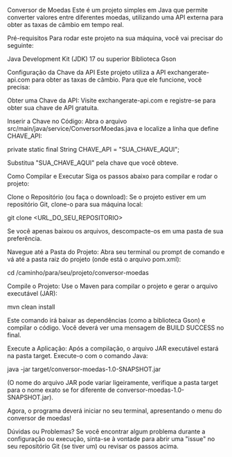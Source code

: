 Conversor de Moedas
Este é um projeto simples em Java que permite converter valores entre diferentes moedas, utilizando uma API externa para obter as taxas de câmbio em tempo real.

Pré-requisitos
Para rodar este projeto na sua máquina, você vai precisar do seguinte:

Java Development Kit (JDK) 17 ou superior
Biblioteca Gson

Configuração da Chave da API
Este projeto utiliza a API exchangerate-api.com para obter as taxas de câmbio. Para que ele funcione, você precisa:

Obter uma Chave da API: Visite exchangerate-api.com e registre-se para obter sua chave de API gratuita.

Inserir a Chave no Código: Abra o arquivo src/main/java/service/ConversorMoedas.java e localize a linha que define CHAVE_API:

private static final String CHAVE_API = "SUA_CHAVE_AQUI";

Substitua "SUA_CHAVE_AQUI" pela chave que você obteve.

Como Compilar e Executar
Siga os passos abaixo para compilar e rodar o projeto:

Clone o Repositório (ou faça o download): Se o projeto estiver em um repositório Git, clone-o para sua máquina local:

git clone <URL_DO_SEU_REPOSITORIO>

Se você apenas baixou os arquivos, descompacte-os em uma pasta de sua preferência.

Navegue até a Pasta do Projeto: Abra seu terminal ou prompt de comando e vá até a pasta raiz do projeto (onde está o arquivo pom.xml):

cd /caminho/para/seu/projeto/conversor-moedas

Compile o Projeto: Use o Maven para compilar o projeto e gerar o arquivo executável (JAR):

mvn clean install

Este comando irá baixar as dependências (como a biblioteca Gson) e compilar o código. Você deverá ver uma mensagem de BUILD SUCCESS no final.

Execute a Aplicação: Após a compilação, o arquivo JAR executável estará na pasta target. Execute-o com o comando Java:

java -jar target/conversor-moedas-1.0-SNAPSHOT.jar

(O nome do arquivo JAR pode variar ligeiramente, verifique a pasta target para o nome exato se for diferente de conversor-moedas-1.0-SNAPSHOT.jar).

Agora, o programa deverá iniciar no seu terminal, apresentando o menu do conversor de moedas!

Dúvidas ou Problemas?
Se você encontrar algum problema durante a configuração ou execução, sinta-se à vontade para abrir uma "issue" no seu repositório Git (se tiver um) ou revisar os passos acima.
